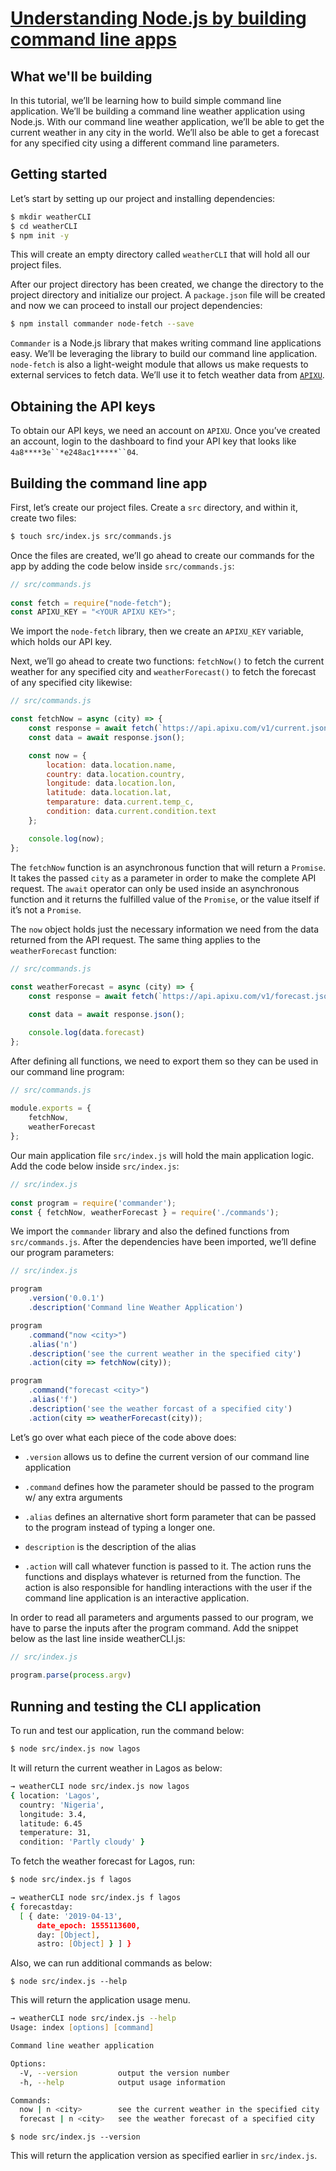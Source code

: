 # [Understanding Node.js by building command line apps](https://pusher.com/tutorials/node-command-line-app/)

## What we'll be building

In this tutorial, we’ll be learning how to build simple command line application. We’ll be building a command line weather application using Node.js. With our command line weather application, we’ll be able to get the current weather in any city in the world. We’ll also be able to get a forecast for any specified city using a different command line parameters.

## Getting started

Let’s start by setting up our project and installing dependencies:

```zsh
$ mkdir weatherCLI
$ cd weatherCLI
$ npm init -y
```

This will create an empty directory called `weatherCLI` that will hold all our project files.

After our project directory has been created, we change the directory to the project directory and initialize our project. A `package.json` file will be created and now we can proceed to install our project dependencies:

```zsh
$ npm install commander node-fetch --save
```

`Commander` is a Node.js library that makes writing command line applications easy. We’ll be leveraging the library to build our command line application. `node-fetch` is also a light-weight module that allows us make requests to external services to fetch data. We’ll use it to fetch weather data from [`APIXU`](https://www.apixu.com/).

## Obtaining the API keys

To obtain our API keys, we need an account on `APIXU`. Once you’ve created an account, login to the dashboard to find your API key that looks like `4a8****3e``*e248ac1*****``04`.

## Building the command line app

First, let’s create our project files. Create a `src` directory, and within it, create two files:

```zsh
$ touch src/index.js src/commands.js
```

Once the files are created, we’ll go ahead to create our commands for the app by adding the code below inside `src/commands.js`:

```js
// src/commands.js
    
const fetch = require("node-fetch");
const APIXU_KEY = "<YOUR APIXU KEY>";
```

We import the `node-fetch` library, then we create an `APIXU_KEY` variable, which holds our API key.

Next, we’ll go ahead to create two functions: `fetchNow()` to fetch the current weather for any specified city and `weatherForecast()` to fetch the forecast of any specified city likewise:

```js
// src/commands.js

const fetchNow = async (city) => {
    const response = await fetch(`https://api.apixu.com/v1/current.json?key=${APIXU_KEY}&q=${city}`);
    const data = await response.json();

    const now = {
        location: data.location.name,
        country: data.location.country,
        longitude: data.location.lon,
        latitude: data.location.lat,
        temparature: data.current.temp_c,
        condition: data.current.condition.text
    };

    console.log(now);
};  
```

The `fetchNow` function is an asynchronous function that will return a `Promise`. It takes the passed `city` as a parameter in order to make the complete API request. The `await` operator can only be used inside an asynchronous function and it returns the fulfilled value of the `Promise`, or the value itself if it’s not a `Promise`.

The `now` object holds just the necessary information we need from the data returned from the API request. The same thing applies to the `weatherForecast` function:

```js
// src/commands.js
    
const weatherForecast = async (city) => {
    const response = await fetch(`https://api.apixu.com/v1/forecast.json?key=${APIXU_KEY}&q=${city}`);

    const data = await response.json();

    console.log(data.forecast)
};
```

After defining all functions, we need to export them so they can be used in our command line program:

```js
// src/commands.js
    
module.exports = {
    fetchNow,
    weatherForecast
};
```

Our main application file `src/index.js` will hold the main application logic. Add the code below inside `src/index.js`:

```js
// src/index.js
    
const program = require('commander');
const { fetchNow, weatherForecast } = require('./commands');
```

We import the `commander` library and also the defined functions from `src/commands.js`. After the dependencies have been imported, we’ll define our program parameters:

```js
// src/index.js

program
    .version('0.0.1')
    .description('Command line Weather Application')

program
    .command("now <city>")
    .alias('n')
    .description('see the current weather in the specified city')
    .action(city => fetchNow(city));

program
    .command("forecast <city>")
    .alias('f')
    .description('see the weather forcast of a specified city')
    .action(city => weatherForecast(city)); 
```

Let’s go over what each piece of the code above does:

* `.version` allows us to define the current version of our command line application

* `.command` defines how the parameter should be passed to the program w/ any extra arguments

* `.alias` defines an alternative short form parameter that can be passed to the program instead of typing a longer one.

* `description` is the description of the alias

* `.action` will call whatever function is passed to it. The action runs the functions and displays whatever is returned from the function. The action is also responsible for handling interactions with the user if the command line application is an interactive application.

In order to read all parameters and arguments passed to our program, we have to parse the inputs after the program command. Add the snippet below as the last line inside weatherCLI.js:

```js
// src/index.js
    
program.parse(process.argv)
```

## Running and testing the CLI application

To run and test our application, run the command below:

```zsh
$ node src/index.js now lagos
```

It will return the current weather in Lagos as below:

```zsh
→ weatherCLI node src/index.js now lagos
{ location: 'Lagos',
  country: 'Nigeria',
  longitude: 3.4,
  latitude: 6.45
  temperature: 31,
  condition: 'Partly cloudy' }
```

To fetch the weather forecast for Lagos, run:

```zsh
$ node src/index.js f lagos
```

```zsh
→ weatherCLI node src/index.js f lagos
{ forecastday:
  [ { date: '2019-04-13',
      date_epoch: 1555113600,
      day: [Object],
      astro: [Object] } ] }
```

Also, we can run additional commands as below:

```
$ node src/index.js --help
```

This will return the application usage menu.

```zsh
→ weatherCLI node src/index.js --help
Usage: index [options] [command]

Command line weather application

Options:
  -V, --version         output the version number
  -h, --help            output usage information

Commands:
  now | n <city>        see the current weather in the specified city
  forecast | n <city>   see the weather forecast of a specified city
```

```
$ node src/index.js --version
```

This will return the application version as specified earlier in `src/index.js`.
